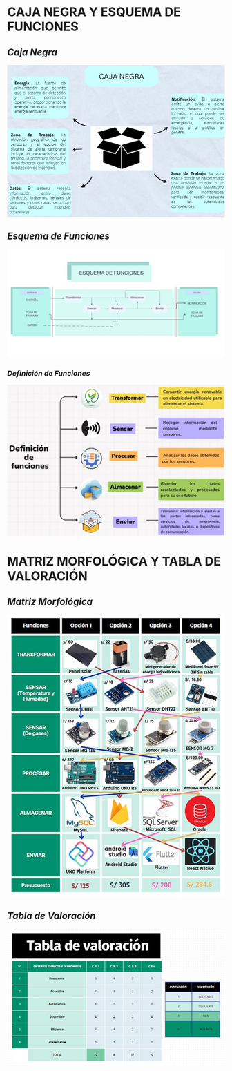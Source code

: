 # **CAJA NEGRA Y ESQUEMA DE FUNCIONES**
##  ***Caja Negra***
<p align="center">
  <img src="https://github.com/GreisyJhoana05/Grupo2-FdD/blob/main/FdD/Imagenes/Caja_Negra_Esquema_de_Funciones/E04Imagen01.jpg?raw=true" style="margin: auto;">
</p>

## ***Esquema de Funciones***
<p align="center">
  <img src="https://github.com/GreisyJhoana05/Grupo2-FdD/blob/main/FdD/Imagenes/Caja_Negra_Esquema_de_Funciones/E04IMAGEN2.JPG"  Style="margin: auto;">
</p>

### ***Definición de Funciones***
<p align="center">
  <img src="https://github.com/GreisyJhoana05/Grupo2-FdD/blob/main/FdD/Imagenes/Caja_Negra_Esquema_de_Funciones/E04Imagen03.jpg?raw=true" style="margin: auto;">
</p>

# **MATRIZ MORFOLÓGICA Y TABLA DE VALORACIÓN**
## ***Matriz Morfológica***
<p align="center">
  <img src="https://github.com/GreisyJhoana05/Grupo2-FdD/blob/main/FdD/Imagenes/Caja_Negra_Esquema_de_Funciones/E04IMAGEN4.JPG" style="margin: auto;">
</p>

## ***Tabla de Valoración***
<p align="center">
  <img src="https://github.com/GreisyJhoana05/Grupo2-FdD/blob/main/FdD/Imagenes/Caja_Negra_Esquema_de_Funciones/E04IMAGEN5.JPG" style="margin: auto;">
</p>
